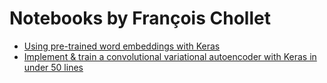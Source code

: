 # Notebooks by François Chollet
- [Using pre-trained word embeddings with Keras](https://colab.research.google.com/drive/1TO6__A7hdID09nHbeoO0ng8kk3zohWA_?usp=sharing)
- [Implement & train a convolutional variational autoencoder with Keras in under 50 lines ](https://colab.research.google.com/drive/1COeSoasrpY-w3uF1JPVksLEjx4Tx2ns5)
